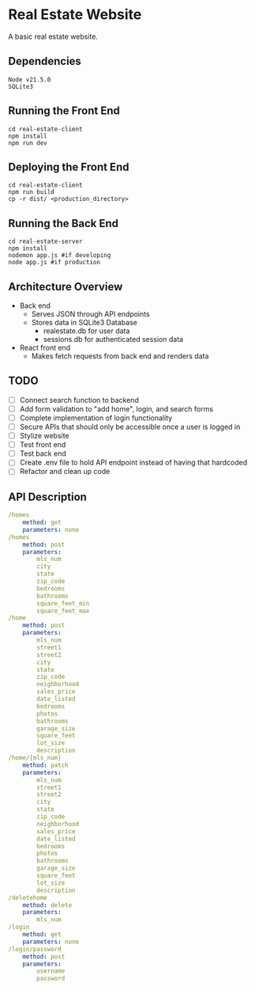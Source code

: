 # Real Estate Website

A basic real estate website.

## Dependencies
```
Node v21.5.0
SQLite3
```

## Running the Front End

```
cd real-estate-client
npm install
npm run dev
```

## Deploying the Front End

```
cd real-estate-client
npm run build
cp -r dist/ <production_directory>
```

## Running the Back End

```
cd real-estate-server
npm install
nodemon app.js #if developing
node app.js #if production
```

## Architecture Overview

- Back end
    - Serves JSON through API endpoints
    - Stores data in SQLite3 Database
        - realestate.db for user data
        - sessions.db for authenticated session data
- React front end
    - Makes fetch requests from back end and renders data

## TODO

- [ ] Connect search function to backend
- [ ] Add form validation to "add home", login, and search forms
- [ ] Complete implementation of login functionality
- [ ] Secure APIs that should only be accessible once a user is logged in
- [ ] Stylize website
- [ ] Test front end
- [ ] Test back end
- [ ] Create .env file to hold API endpoint instead of having that hardcoded
- [ ] Refactor and clean up code

## API Description

```yaml
/homes
    method: get
    parameters: none
/homes
    method: post
    parameters:
        mls_num
        city
        state
        zip_code
        bedrooms
        bathrooms
        square_feet_min
        square_feet_max
/home
    method: post
    parameters:
        mls_num
        street1
        street2
        city
        state
        zip_code
        neighborhood
        sales_price
        date_listed
        bedrooms
        photos
        bathrooms
        garage_size
        square_feet
        lot_size
        description
/home/{mls_num}
    method: patch
    parameters:
        mls_num
        street1
        street2
        city
        state
        zip_code
        neighborhood
        sales_price
        date_listed
        bedrooms
        photos
        bathrooms
        garage_size
        square_feet
        lot_size
        description
/deletehome
    method: delete
    parameters:
        mls_num
/login
    method: get
    parameters: none
/login/password
    method: post
    parameters:
        username
        password
```